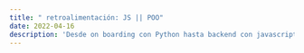 ```yaml
---
title: " retroalimentación: JS || POO"
date: 2022-04-16
description: 'Desde on boarding con Python hasta backend con javascript (NodeJS)'
---
```

